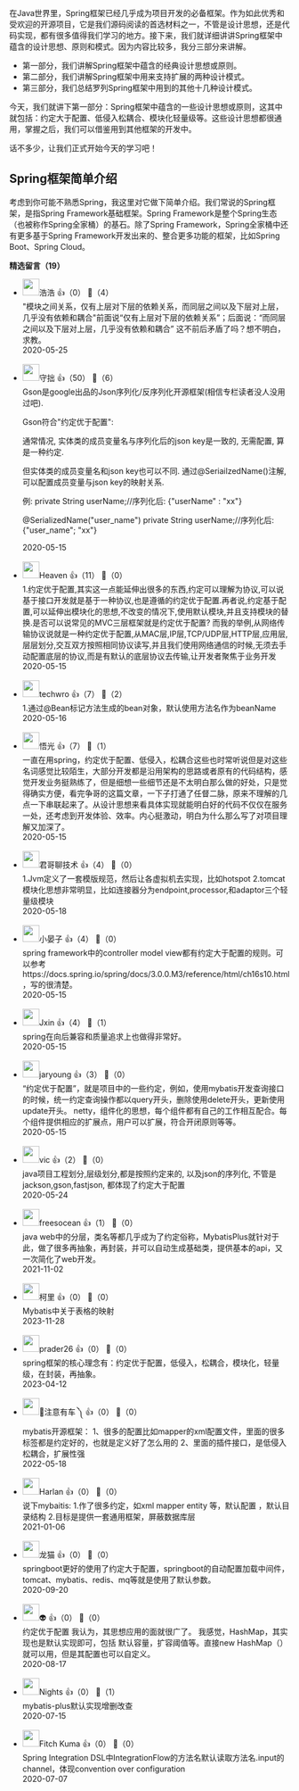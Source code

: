 在Java世界里，Spring框架已经几乎成为项目开发的必备框架。作为如此优秀和受欢迎的开源项目，它是我们源码阅读的首选材料之一，不管是设计思想，还是代码实现，都有很多值得我们学习的地方。接下来，我们就详细讲讲Spring框架中蕴含的设计思想、原则和模式。因为内容比较多，我分三部分来讲解。

- 第一部分，我们讲解Spring框架中蕴含的经典设计思想或原则。
- 第二部分，我们讲解Spring框架中用来支持扩展的两种设计模式。
- 第三部分，我们总结罗列Spring框架中用到的其他十几种设计模式。

今天，我们就讲下第一部分：Spring框架中蕴含的一些设计思想或原则，这其中就包括：约定大于配置、低侵入松耦合、模块化轻量级等。这些设计思想都很通用，掌握之后，我们可以借鉴用到其他框架的开发中。

话不多少，让我们正式开始今天的学习吧！

## Spring框架简单介绍

考虑到你可能不熟悉Spring，我这里对它做下简单介绍。我们常说的Spring框架，是指Spring Framework基础框架。Spring Framework是整个Spring生态（也被称作Spring全家桶）的基石。除了Spring Framework，Spring全家桶中还有更多基于Spring Framework开发出来的、整合更多功能的框架，比如Spring Boot、Spring Cloud。
<div><strong>精选留言（19）</strong></div><ul>
<li><img src="https://static001.geekbang.org/account/avatar/00/18/1f/29/c7a69190.jpg" width="30px"><span>浩浩</span> 👍（0） 💬（4）<div>&quot;模块之间关系，仅有上层对下层的依赖关系，而同层之间以及下层对上层，几乎没有依赖和耦合&quot;前面说“仅有上层对下层的依赖关系”；后面说：“而同层之间以及下层对上层，几乎没有依赖和耦合”
这不前后矛盾了吗？想不明白，求教。


</div>2020-05-25</li><br/><li><img src="https://static001.geekbang.org/account/avatar/00/1a/86/56/509535da.jpg" width="30px"><span>守拙</span> 👍（50） 💬（6）<div>Gson是google出品的Json序列化&#47;反序列化开源框架(相信专栏读者没人没用过吧).

Gson符合&quot;约定优于配置&quot;:

通常情况, 实体类的成员变量名与序列化后的json key是一致的, 无需配置, 算是一种约定.

但实体类的成员变量名和json key也可以不同. 通过@SeriailzedName()注解, 可以配置成员变量与json key的映射关系. 

例:
private String userName;&#47;&#47;序列化后: {&quot;userName&quot; : &quot;xx&quot;}

@SerializedName(&quot;user_name&quot;)
private String userName;&#47;&#47;序列化后: {&quot;user_name&quot;; &quot;xx&quot;}

</div>2020-05-15</li><br/><li><img src="https://static001.geekbang.org/account/avatar/00/19/d9/ff/b23018a6.jpg" width="30px"><span>Heaven</span> 👍（11） 💬（0）<div>1.约定优于配置,其实这一点能延伸出很多的东西,约定可以理解为协议,可以说基于接口开发就是基于一种协议,也是遵循的约定优于配置.再者说,约定基于配置,可以延伸出模块化的思想,不改变的情况下,使用默认模块,并且支持模块的替换.是否可以说常见的MVC三层框架就是约定优于配置?
而我的举例,从网络传输协议说就是一种约定优于配置,从MAC层,IP层,TCP&#47;UDP层,HTTP层,应用层,层层划分,交互双方按照相同协议读写,并且我们使用网络通信的时候,无须去手动配置底层的协议,而是有默认的底层协议去传输,让开发者聚焦于业务开发</div>2020-05-15</li><br/><li><img src="https://static001.geekbang.org/account/avatar/00/10/fe/90/19ef108d.jpg" width="30px"><span>techwro</span> 👍（7） 💬（2）<div>1.通过@Bean标记方法生成的bean对象，默认使用方法名作为beanName</div>2020-05-16</li><br/><li><img src="https://static001.geekbang.org/account/avatar/00/15/f8/21/3fa228e6.jpg" width="30px"><span>悟光</span> 👍（7） 💬（1）<div>一直在用spring，约定优于配置、低侵入，松耦合这些也时常听说但是对这些名词感觉比较陌生，大部分开发都是沿用架构的思路或者原有的代码结构，感觉开发业务挺熟练了，但是细想一些细节还是不太明白那么做的好处，只是觉得确实方便，看完争哥的这篇文章，一下子打通了任督二脉，原来不理解的几点一下串联起来了。从设计思想来看具体实现就能明白好的代码不仅仅在服务一处，还考虑到开发体验、效率。内心挺激动，明白为什么那么写了对项目理解又加深了。</div>2020-05-15</li><br/><li><img src="https://static001.geekbang.org/account/avatar/00/14/3a/f8/c1a939e7.jpg" width="30px"><span>君哥聊技术</span> 👍（4） 💬（0）<div>1.Jvm定义了一套模版规范，然后让各虚拟机去实现，比如hotspot
2.tomcat模块化思想非常明显，比如连接器分为endpoint,processor,和adaptor三个轻量级模块
</div>2020-05-18</li><br/><li><img src="https://static001.geekbang.org/account/avatar/00/11/47/31/f35367c8.jpg" width="30px"><span>小晏子</span> 👍（4） 💬（0）<div>spring framework中的controller model view都有约定大于配置的规则。可以参考https:&#47;&#47;docs.spring.io&#47;spring&#47;docs&#47;3.0.0.M3&#47;reference&#47;html&#47;ch16s10.html，写的很清楚。</div>2020-05-15</li><br/><li><img src="https://static001.geekbang.org/account/avatar/00/13/17/27/ec30d30a.jpg" width="30px"><span>Jxin</span> 👍（4） 💬（1）<div>spring在向后兼容和质量追求上也做得非常好。</div>2020-05-15</li><br/><li><img src="https://static001.geekbang.org/account/avatar/00/10/70/9e/9337ca8e.jpg" width="30px"><span>jaryoung</span> 👍（3） 💬（0）<div>“约定优于配置”，就是项目中的一些约定，例如，使用mybatis开发查询接口的时候，统一约定查询操作都以query开头，删除使用delete开头，更新使用update开头。
netty，组件化的思想，每个组件都有自己的工作相互配合。每个组件提供相应的扩展点，用户可以扩展，符合开闭原则等等。</div>2020-05-15</li><br/><li><img src="https://static001.geekbang.org/account/avatar/00/13/32/fc/5d901185.jpg" width="30px"><span>vic</span> 👍（2） 💬（0）<div>java项目工程划分,层级划分,都是按照约定来的, 以及json的序列化, 不管是jackson,gson,fastjson, 都体现了约定大于配置</div>2020-05-24</li><br/><li><img src="https://static001.geekbang.org/account/avatar/00/17/55/7a/d44df1d6.jpg" width="30px"><span>freesocean</span> 👍（1） 💬（0）<div>java web中的分层，类名等都几乎成为了约定俗称，MybatisPlus就针对于此，做了很多再抽象，再封装，并可以自动生成基础类，提供基本的api，又一次简化了web开发。</div>2021-11-02</li><br/><li><img src="https://static001.geekbang.org/account/avatar/00/27/02/65/ddb6460e.jpg" width="30px"><span>柯里</span> 👍（0） 💬（0）<div>Mybatis中关于表格的映射</div>2023-11-28</li><br/><li><img src="https://static001.geekbang.org/account/avatar/00/15/e0/6b/f61d7466.jpg" width="30px"><span>prader26</span> 👍（0） 💬（0）<div>spring框架的核心理念有：约定优于配置，低侵入，松耦合，模块化，轻量级，在封装，再抽象。</div>2023-04-12</li><br/><li><img src="https://static001.geekbang.org/account/avatar/00/20/40/6d/61caf56b.jpg" width="30px"><span>🚦注意有车              ༽</span> 👍（0） 💬（0）<div>mybatis开源框架：
1、很多的配置比如mapper的xml配置文件，里面的很多标签都是约定好的，也就是定义好了怎么用的
2、里面的插件接口，是低侵入松耦合，扩展性强</div>2022-05-18</li><br/><li><img src="http://thirdwx.qlogo.cn/mmopen/vi_32/DYAIOgq83erpYZalYvFGcBs7zZvYwaQAZwTLiaw0mycJ4PdYpP3VxAYkAtyIRHhjSOrOK0yESaPpgEbVQUwf6LA/132" width="30px"><span>Harlan</span> 👍（0） 💬（0）<div>说下mybaitis:
1.作了很多约定，如xml  mapper  entity 等，默认配置 ，默认目录结构
2.目标是提供一套通用框架，屏蔽数据库层</div>2021-01-06</li><br/><li><img src="https://static001.geekbang.org/account/avatar/00/10/f9/aa/3e80212e.jpg" width="30px"><span>龙猫</span> 👍（0） 💬（0）<div>springboot更好的使用了约定大于配置，springboot的自动配置加载中间件，tomcat、mybatis、redis、mq等就是使用了默认参数。
</div>2020-09-20</li><br/><li><img src="https://static001.geekbang.org/account/avatar/00/13/71/05/db554eba.jpg" width="30px"><span>👽</span> 👍（0） 💬（0）<div>约定优于配置 我认为，其思想应用的面就很广了。
我感觉，HashMap，其实现也是默认实现即可，包括 默认容量，扩容阈值等。直接new HashMap（）就可以用，但是其配置也可以自定义。
</div>2020-08-17</li><br/><li><img src="https://static001.geekbang.org/account/avatar/00/12/3b/65/7a01c8c8.jpg" width="30px"><span>Nights</span> 👍（0） 💬（1）<div>mybatis-plus默认实现增删改查</div>2020-07-15</li><br/><li><img src="https://static001.geekbang.org/account/avatar/00/14/1c/8c/3af20a8e.jpg" width="30px"><span>Fitch Kuma</span> 👍（0） 💬（0）<div>Spring Integration DSL中IntegrationFlow的方法名默认读取方法名.input的channel，体现convention over configuration</div>2020-07-07</li><br/>
</ul>